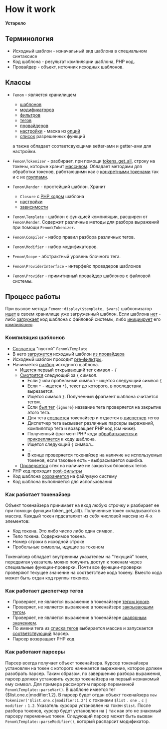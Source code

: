 How it work
===========

**Устарело**

## Терминология

* Исходный шаблон - изначальный вид шаблона в специальном синтаксисе
* Код шаблона - результат компиляции шаблона, PHP код.
* Провайдер - объект, источник исходных шаблонов.

## Классы

* `Fenom` - является хранилищем
    * [шаблонов](https://github.com/bzick/fenom/blob/1.2.2/src/Fenom.php#L88)
    * [модификаторов](https://github.com/bzick/fenom/blob/1.2.2/src/Fenom.php#L112)
    * [фильтров](https://github.com/bzick/fenom/blob/1.2.2/src/Fenom.php#L73)
    * [тегов](https://github.com/bzick/fenom/blob/1.2.2/src/Fenom.php#L140)
    * [провайдеров](https://github.com/bzick/fenom/blob/1.2.2/src/Fenom.php#L107)
    * [настройки](https://github.com/bzick/fenom/blob/1.2.2/src/Fenom.php#L98) - маска из [опций](https://github.com/bzick/fenom/blob/1.2.2/src/Fenom.php#L29)
    * [список](https://github.com/bzick/fenom/blob/1.2.2/src/Fenom.php#L131) разрешенных функций

    а также обладает соответсвующими setter-ами и getter-ами для настройки.
* `Fenom\Tokenizer` -  разбирает, при помощи [tokens_get_all](http://docs.php.net/manual/en/function.token-get-all.php), строку на токены, которые хранит [массивом](https://github.com/bzick/fenom/blob/1.2.2/src/Fenom/Tokenizer.php#L84).
Обладает методами для обработки токенов, работающими как с [конкретными токенами](http://docs.php.net/manual/en/tokens.php) так и с их [группами](https://github.com/bzick/fenom/blob/1.2.2/src/Fenom/Tokenizer.php#L94).
* `Fenom\Render` - простейший шаблон. Хранит
    * `Closure` с [PHP кодом](https://github.com/bzick/fenom/blob/1.2.2/src/Fenom/Render.php#L30) шаблона
    * [настройки](https://github.com/bzick/fenom/blob/1.2.2/src/Fenom/Render.php#L19)
    * [зависимости](https://github.com/bzick/fenom/blob/1.2.2/src/Fenom/Render.php#L59)
* `Fenom\Template` - шаблон с функцией компиляции, расширен от `Fenom\Render`. Содержит различные методы для разбора выражений при помощи `Fenom\Tokenizer`.
* `Fenom\Compiler` - набор правил разбора различных тегов.
* `Fenom\Modifier` - набор модификаторов.
* `Fenom\Scope` - абстрактный уровень блочного тега.
* `Fenom\ProviderInterface` - интерфейс провадеров шаблонов
* `Fenom\Provider` - примитивный провайдер шаблонов с файловой системы.

## Процесс работы

При вызове метода `Fenom::display($template, $vars)` шаблонизатор [ищет](https://github.com/bzick/fenom/blob/1.2.2/src/Fenom.php#L712) в своем хранилище уже загруженный шаблон.
Если шаблона [нет](https://github.com/bzick/fenom/blob/1.2.2/src/Fenom.php#L727) - либо [загружает](https://github.com/bzick/fenom/blob/1.2.2/src/Fenom.php#L762) код шаблона с файловой системы, либо [инициирует](https://github.com/bzick/fenom/blob/1.2.2/src/Fenom.php#L759) его [компиляцию](https://github.com/bzick/fenom/blob/1.2.2/src/Fenom.php#L788).

### Компиляция шаблонов

* [Создается](https://github.com/bzick/fenom/blob/1.2.2/src/Fenom.php#L660) "пустой" `Fenom\Template`
* В него [загружется](https://github.com/bzick/fenom/blob/1.2.2/src/Fenom/Template.php#L157) исходный шаблон [из провайдера](https://github.com/bzick/fenom/blob/1.2.2/src/Fenom/Template.php#L167)
* Исходный шаблон проходит [pre-фильтры](https://github.com/bzick/fenom/blob/1.2.2/src/Fenom/Template.php#L200).
* Начинается [разбор](https://github.com/bzick/fenom/blob/1.2.2/src/Fenom/Template.php#L196) исходного шаблона.
    * [Ищется](https://github.com/bzick/fenom/blob/1.2.2/src/Fenom/Template.php#L204) первый открывающий тег символ - `{`
    * [Смотрятся](https://github.com/bzick/fenom/blob/1.2.2/src/Fenom/Template.php#L205) следующий за `{` символ.
        * Если `}` или пробельный символ - ищется следующий символ `{`
        * Если `*` - ищется `*}`, текст до которого, в последствии, вырезается.
        * Ищется символ `}`. Полученный фрагмент шаблона считается тегом.
        * Если [был тег](https://github.com/bzick/fenom/blob/1.2.2/src/Fenom/Template.php#L238) `{ignore}` название тега проверяется на закрытие этого тега.
        * Для тега [создается](https://github.com/bzick/fenom/blob/1.2.2/src/Fenom/Template.php#L245) токенайзер и отдается в [диспетчер](https://github.com/bzick/fenom/blob/1.2.2/src/Fenom/Template.php#L488) тегов
        * Диспетчер тега вызывает различные парсеры выражений, компилятор тега и возвращает PHP код (см ниже).
        * Полученный фрагмент PHP кода [обрабатывается и прикрепляется](https://github.com/bzick/fenom/blob/1.2.2/src/Fenom/Template.php#L362) к коду шаблона.
        * Ищется следующий `{` символ...
        * ...
        * В конце проверяется токенайзер на наличие не используемых токенов, если таковые есть - выбрасывается ошибка.
    * [Проверяется](https://github.com/bzick/fenom/blob/1.2.2/src/Fenom/Template.php#L264) стек на наличие не закрытых блоковых тегов
* PHP код проходит [post-фильтры](https://github.com/bzick/fenom/blob/1.2.2/src/Fenom/Template.php#L282)
* Код шаблона [сохраняется](https://github.com/bzick/fenom/blob/1.2.2/src/Fenom.php#L799) на файлувую систему
* Код шаблона выполняется для использования

### Как работает токенайзер

Объект токенайзера принимает на вход любую строчку и разбирает ее при помощи функции token_get_all(). Полученные токен складываются в массив. Каждый токен прдсатвляет из себя числовой массив из 4-х элементов:

* Код токена. Это либо число либо один символ.
* Тело токена. Содержимое токена.
* Номер строки в исходной строке
* Пробельные символы, идущие за токеном

Токенайзер обладает внутренним указателем на "текущий" токен, передвигая указатель можно получить доступ к токенам через специальные функции-проверки. Почти все функции-проверки проверяют текущее значение на соответствие кода токену. Вместо кода может быть отдан код группы токенов.

### Как работает диспетчер тегов

* Проверяет, не является выражение в токенайзере [тегом ignore](https://github.com/bzick/fenom/blob/1.2.2/src/Fenom/Template.php#L492).
* Проверяет, не является выражение в токенайзере [закрывающим тегом](https://github.com/bzick/fenom/blob/1.2.2/src/Fenom/Template.php#L499).
* Проверяет, не является выражение в токенайзере [скалярным значением](https://github.com/bzick/fenom/blob/1.2.2/src/Fenom/Template.php#L566).
* По имени тега из [списка тегов](https://github.com/bzick/fenom/blob/1.2.2/src/Fenom.php#L140) выбирается массив и запускается [соответствующий](https://github.com/bzick/fenom/blob/1.2.2/src/Fenom/Template.php#L582) парсер.
* Парсер возвращает PHP код

### Как работают парсеры

Парсер всегда получает объект токенайзера. Курсор токенайзера установлен на токен с которого начинается выражение, которое должен разобрать парсер.
Таким образом, по завершению разбора выражения, парсер должен установить курсор токенайзера на первый незнакомый ему символ.
Для примера рассмортим парсер переменной `Fenom\Template::parseVar()`.
В шаблоне имеется тег {$list.one.c|modifier:1.2}. В парсер будет отдан объект токенайзера `new Tokenizer('$list.one.c|modifier:1.2')` с токенами `$list` `.` `one` `.` `c` `|` `modifier` `:` `1.2`.
Указатель курсора установлен на токен `$list`. После разбора токенов, курсор будет установлен на `|` так как это не знакомый парсеру переменных токен. Следующий парсер может быть вызван `Fenom\Template::parseModifier()`, который распарсит модификатор.
